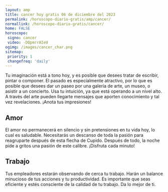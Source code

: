 ```yaml
---
layout: amp
title: cancer hoy gratis 06 de diciembre del 2023 
permalink: /horoscopo-diario-gratis/amp/cancer/
normallink: /horoscopo-diario-gratis/cancer/
home: FALSE
horoscopo:
 signo: cancer
 video: -DQpmrrAIeU
ogimg: /images/cancer_char.png
sitemap:
 priority: 1
 changefreq: 'daily'
---
```



Tu imaginación está a tono hoy, y es posible que desees tratar de escribir, pintar o componer. El pasado es especialmente atractivo, por lo que es posible que desees dar un paseo por una galería de arte, un museo, o asistir a un concierto. Usa tu intuición, ya que está operando a un nivel alto. A través del arte pueden llegarte mensajes que aporten conocimiento y tal vez revelaciones. ¡Anota tus impresiones!

## Amor

El amor no permanecerá en silencio y sin pretensiones en tu vida hoy, lo cual es saludable. Necesitarás un descanso de toda la pasión para reagruparte después de esta flecha de Cupido. Después de todo, la noche pide a gritos una pasión de este calibre. ¡Disfruta cada minuto!

## Trabajo

Tus empleadores estarán observando de cerca tu trabajo. Harán un balance minucioso de tus acciones y tu productividad. Es importante que seas eficiente y estés consciente de la calidad de tu trabajo. Da lo mejor de ti.